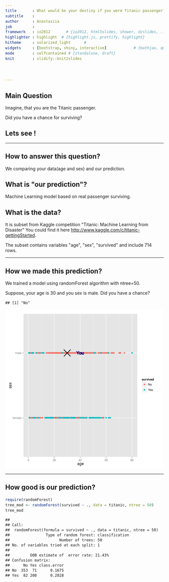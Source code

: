 ```yaml
---
title       : What would be your destiny if you were Titanic passenger?
subtitle    : 
author      : Anastasiia
job         : 
framework   : io2012       # {io2012, html5slides, shower, dzslides, ...}
highlighter : highlight  # {highlight.js, prettify, highlight}
hitheme     : solarized_light      # 
widgets     : [bootstrap, shiny, interactive]            # {mathjax, quiz, bootstrap}
mode        : selfcontained # {standalone, draft}
knit        : slidify::knit2slides



---
```


## Main Question


Imagine, that you are the Titanic passenger.

Did you have a chance for surviving?



<h2>Lets see !</h2>


---

## How to answer this question?

We comparing your data(age and sex) and our prediction. 





<h2> What is "our prediction"? </h2>

Machine Learning model based on real passenger surviving.

<h2> What is the data? </h2>

It is subset from Kaggle competition "Titanic: Machine Learning from Disaster"
You could find it here http://www.kaggle.com/c/titanic-gettingStarted.

The subset contains variables "age", "sex", "survived" and include 714 rows.



---


## How we made this prediction?
We trained a model using randomForest algorithm with ntree=50.

Suppose, your age is 30 and you sex is male.
Did you have a chance?


```
## [1] "No"
```


![plot of chunk unnamed-chunk-2](assets/fig/unnamed-chunk-2.png) 




---

## How good is our prediction?


```r
require(randomForest)
tree_mod <- randomForest(survived ~ ., data = titanic, ntree = 50)
tree_mod
```

```
## 
## Call:
##  randomForest(formula = survived ~ ., data = titanic, ntree = 50) 
##                Type of random forest: classification
##                      Number of trees: 50
## No. of variables tried at each split: 1
## 
##         OOB estimate of  error rate: 21.43%
## Confusion matrix:
##      No Yes class.error
## No  353  71      0.1675
## Yes  82 208      0.2828
```


